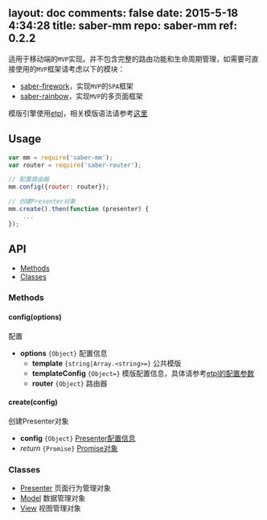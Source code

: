 layout: doc
comments: false
date: 2015-5-18 4:34:28
title: saber-mm
repo: saber-mm
ref: 0.2.2
---

适用于移动端的`MVP`实现。并不包含完整的路由功能和生命周期管理，如需要可直接使用的`MVP`框架请考虑以下的模块：

* [saber-firework](https://github.com/ecomfe/saber-firework)，实现`MVP`的`SPA`框架
* [saber-rainbow](https://github.com/ecomfe/saber-rainbow)，实现`MVP`的多页面框架

模版引擎使用[etpl](http://ecomfe.github.io/etpl/)，相关模版语法请参考[这里](https://github.com/ecomfe/etpl/blob/master/doc/syntax.html)

## Usage

```js
var mm = require('saber-mm');
var router = require('saber-router');

// 配置路由器
mm.config({router: router});

// 创建Presenter对象
mm.create().then(function (presenter) {
    ...
});
```

## API

* [Methods](#methods)
* [Classes](#classes)

### Methods

#### config(options)

配置

* **options** `{Object}` 配置信息
    * **template** `{string|Array.<string>=}` 公共模版
    * **templateConfig** `{Object=}` 模版配置信息，具体请参考[etpl的配置参数](https://github.com/ecomfe/etpl/blob/master/doc/config.html)
    * **router** `{Object}` 路由器

#### create(config)

创建Presenter对象

* **config** `{Object}` [Presenter配置信息](doc/presenter.md#configure)
* _return_ `{Promise}` [Promise对象](https://github.com/ecomfe/saber-promise/blob/master/doc/promise.html)

### Classes

* [Presenter](doc/presenter.html) 页面行为管理对象
* [Model](doc/model.html) 数据管理对象
* [View](doc/view.html) 视图管理对象